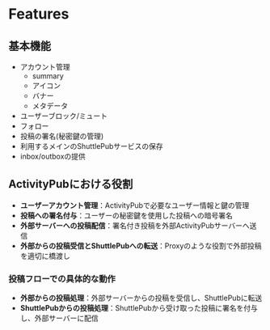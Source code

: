 # Features

## 基本機能

- アカウント管理
  - summary
  - アイコン
  - バナー
  - メタデータ
- ユーザーブロック/ミュート
- フォロー
- 投稿の署名(秘密鍵の管理)
- 利用するメインのShuttlePubサービスの保存
- inbox/outboxの提供

## ActivityPubにおける役割

- **ユーザーアカウント管理**：ActivityPubで必要なユーザー情報と鍵の管理
- **投稿への署名付与**：ユーザーの秘密鍵を使用した投稿への暗号署名
- **外部サーバーへの投稿配信**：署名付き投稿を外部ActivityPubサーバーへ送信
- **外部からの投稿受信とShuttlePubへの転送**：Proxyのような役割で外部投稿を適切に橋渡し

### 投稿フローでの具体的な動作

- **外部からの投稿処理**：外部サーバーからの投稿を受信し、ShuttlePubに転送
- **ShuttlePubからの投稿処理**：ShuttlePubから受け取った投稿に署名を付与し、外部サーバーに配信
